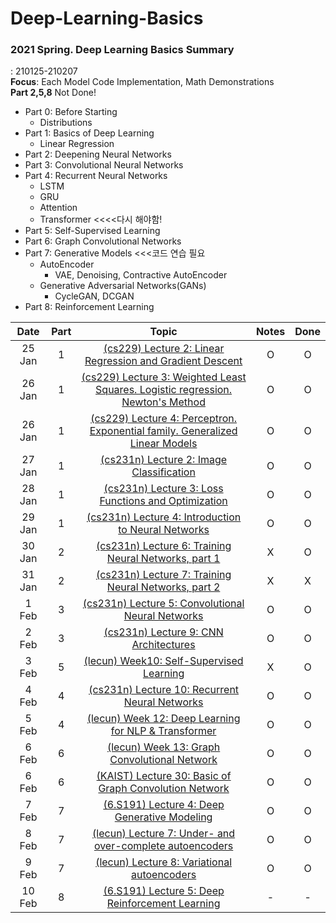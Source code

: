 # Deep-Learning-Basics

### 2021 Spring. Deep Learning Basics Summary

: 210125-210207  
**Focus**: Each Model Code Implementation, Math Demonstrations  
**Part 2,5,8** Not Done!

- Part 0: Before Starting
  - Distributions
- Part 1: Basics of Deep Learning
  - Linear Regression
- Part 2: Deepening Neural Networks
- Part 3: Convolutional Neural Networks
- Part 4: Recurrent Neural Networks
  - LSTM
  - GRU
  - Attention
  - Transformer <<<<다시 해야함!
- Part 5: Self-Supervised Learning
- Part 6: Graph Convolutional Networks
- Part 7: Generative Models <<<코드 연습 필요
  - AutoEncoder
    - VAE, Denoising, Contractive AutoEncoder
  - Generative Adversarial Networks(GANs)
    - CycleGAN, DCGAN
- Part 8: Reinforcement Learning

|  Date  | Part |                                             Topic                                             | Notes | Done |
| :----: | :--: | :-------------------------------------------------------------------------------------------: | :---: | :--: |
| 25 Jan |  1   |            [(cs229) Lecture 2: Linear Regression and Gradient Descent][cs229-lec2]            |   O   |  O   |
| 26 Jan |  1   | [(cs229) Lecture 3: Weighted Least Squares. Logistic regression. Newton's Method][cs229-lec3] |   O   |  O   |
| 26 Jan |  1   |  [(cs229) Lecture 4: Perceptron. Exponential family. Generalized Linear Models][cs229-lec4]   |   O   |  O   |
| 27 Jan |  1   |                    [(cs231n) Lecture 2: Image Classification][cs231n-lec2]                    |   O   |  O   |
| 28 Jan |  1   |              [(cs231n) Lecture 3: Loss Functions and Optimization][cs231n-lec3]               |   O   |  O   |
| 29 Jan |  1   |              [(cs231n) Lecture 4: Introduction to Neural Networks][cs231n-lec4]               |   O   |  O   |
| 30 Jan |  2   |              [(cs231n) Lecture 6: Training Neural Networks, part 1][cs231n-lec6]              |   X   |  O   |
| 31 Jan |  2   |              [(cs231n) Lecture 7: Training Neural Networks, part 2][cs231n-lec7]              |   X   |  X   |
| 1 Feb  |  3   |               [(cs231n) Lecture 5: Convolutional Neural Networks][cs231n-lec5]                |   O   |  O   |
| 2 Feb  |  3   |                     [(cs231n) Lecture 9: CNN Architectures][cs231n-lec9]                      |   O   |  O   |
| 3 Feb  |  5   |                     [(lecun) Week10: Self-Supervised Learning][lecun-ssl]                     |   X   |  O   |
| 4 Feb  |  4   |                [(cs231n) Lecture 10: Recurrent Neural Networks][cs231n-lec10]                 |   O   |  O   |
| 5 Feb  |  4   |               [(lecun) Week 12: Deep Learning for NLP & Transformer][lecun-nlp]               |   O   |  O   |
| 6 Feb  |  6   |                   [(lecun) Week 13: Graph Convolutional Network][lecun-gcn]                   |   O   |  O   |
| 6 Feb  |  6   |              [(KAIST) Lecture 30: Basic of Graph Convolution Network][kaist-gcn]              |   O   |  O   |
| 7 Feb  |  7   |                  [(6.S191) Lecture 4: Deep Generative Modeling][6s191-lec4]                   |   O   |  O   |
| 8 Feb  |  7   |            [(lecun) Lecture 7: Under- and over-complete autoencoders][lecun-lec7]             |   O   |  O   |
| 9 Feb  |  7   |                   [(lecun) Lecture 8: Variational autoencoders][lecun-lec8]                   |   O   |  O   |
| 10 Feb |  8   |                 [(6.S191) Lecture 5: Deep Reinforcement Learning][6s191-lec5]                 |   -   |  -   |

[cs229-lec2]: https://youtu.be/4b4MUYve_U8
[cs229-lec3]: https://youtu.be/het9HFqo1TQ
[cs229-lec4]: https://youtu.be/iZTeva0WSTQ
[cs231n-lec2]: https://youtu.be/OoUX-nOEjG0
[cs231n-lec3]: https://youtu.be/h7iBpEHGVNc
[cs231n-lec4]: https://youtu.be/d14TUNcbn1k
[cs231n-lec5]: https://youtu.be/bNb2fEVKeEo
[cs231n-lec6]: https://youtu.be/wEoyxE0GP2M
[cs231n-lec7]: https://youtu.be/_JB0AO7QxSA
[cs231n-lec9]: https://youtu.be/DAOcjicFr1Y
[cs231n-lec10]: https://youtu.be/6niqTuYFZLQ
[cs231n-lec13]: https://youtu.be/5WoItGTWV54
[lecun-ssl]: https://youtu.be/0KeR6i1_56g
[lecun-nlp]: https://youtu.be/6D4EWKJgNn0
[lecun-gcn]: https://youtu.be/Iiv9R6BjxHM
[lecun-lec7]: https://youtu.be/bggWQ14DD9M
[lecun-lec8]: https://youtu.be/7Rb4s9wNOmc
[cs231n-lec14]: https://youtu.be/lvoHnicueoE
[kaist-gcn]: https://youtu.be/YL1jGgcY78U
[6s191-lec4]: https://youtu.be/rZufA635dq4
[6s191-lec5]: https://youtu.be/nZfaHIxDD5w
